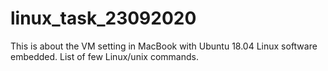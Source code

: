 # linux_task_23092020
This is about the VM setting in MacBook with Ubuntu 18.04 Linux software embedded.
List of few Linux/unix commands.
